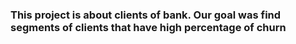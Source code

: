 ### This project is about clients of bank. Our goal was find segments of clients that have high percentage of churn
